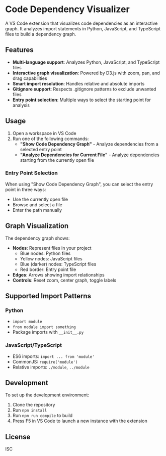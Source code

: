 # Code Dependency Visualizer

A VS Code extension that visualizes code dependencies as an interactive graph. It analyzes import statements in Python, JavaScript, and TypeScript files to build a dependency graph.

## Features

- **Multi-language support**: Analyzes Python, JavaScript, and TypeScript files
- **Interactive graph visualization**: Powered by D3.js with zoom, pan, and drag capabilities
- **Smart import resolution**: Handles relative and absolute imports
- **Gitignore support**: Respects .gitignore patterns to exclude unwanted files
- **Entry point selection**: Multiple ways to select the starting point for analysis

## Usage

1. Open a workspace in VS Code
2. Run one of the following commands:
   - **"Show Code Dependency Graph"** - Analyze dependencies from a selected entry point
   - **"Analyze Dependencies for Current File"** - Analyze dependencies starting from the currently open file

### Entry Point Selection

When using "Show Code Dependency Graph", you can select the entry point in three ways:
- Use the currently open file
- Browse and select a file
- Enter the path manually

## Graph Visualization

The dependency graph shows:
- **Nodes**: Represent files in your project
  - Blue nodes: Python files
  - Yellow nodes: JavaScript files
  - Blue (darker) nodes: TypeScript files
  - Red border: Entry point file
- **Edges**: Arrows showing import relationships
- **Controls**: Reset zoom, center graph, toggle labels

## Supported Import Patterns

### Python
- `import module`
- `from module import something`
- Package imports with `__init__.py`

### JavaScript/TypeScript
- ES6 imports: `import ... from 'module'`
- CommonJS: `require('module')`
- Relative imports: `./module`, `../module`

## Development

To set up the development environment:

1. Clone the repository
2. Run `npm install`
3. Run `npm run compile` to build
4. Press F5 in VS Code to launch a new instance with the extension

## License

ISC